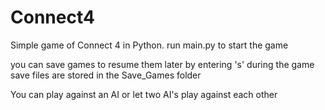 # Connect4

Simple game of Connect 4 in Python. 
run main.py to start the game

you can save games to resume them later by entering 's' during the game
save files are stored in the Save_Games folder

You can play against an AI or let two AI's play against each other
